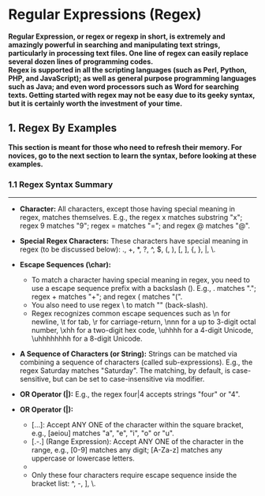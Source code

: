 # Regular Expressions (Regex)

**Regular Expression, or regex or regexp in short, is extremely and amazingly powerful in searching and manipulating text strings, particularly in processing text files. One line of regex can easily replace several dozen lines of programming codes.**<br />
**Regex is supported in all the scripting languages (such as Perl, Python, PHP, and JavaScript); as well as general purpose programming languages such as Java; and even word processors such as Word for searching texts. Getting started with regex may not be easy due to its geeky syntax, but it is certainly worth the investment of your time.**

## 1. Regex By Examples

**This section is meant for those who need to refresh their memory. For novices, go to the next section to learn the syntax, before looking at these examples.**

### 1.1 Regex Syntax Summary

<hr />

- **Character:** All characters, except those having special meaning in regex, matches themselves. E.g., the regex x matches substring "x"; regex 9 matches "9"; regex = matches "="; and regex @ matches "@".

- **Special Regex Characters:** These characters have special meaning in regex (to be discussed below): ., +, \*, ?, ^, $, (, ), [, ], {, }, |, \\.

- **Escape Sequences (\char):**
  - To match a character having special meaning in regex, you need to use a escape sequence prefix with a backslash (\). E.g., \. matches "."; regex \+ matches "+"; and regex \( matches "(".
  - You also need to use regex \\ to match "\" (back-slash).
  - Regex recognizes common escape sequences such as \n for newline, \t for tab, \r for carriage-return, \nnn for a up to 3-digit octal number, \xhh for a two-digit hex code, \uhhhh for a 4-digit Unicode, \uhhhhhhhh for a 8-digit Unicode.
- **A Sequence of Characters (or String):** Strings can be matched via combining a sequence of characters (called sub-expressions). E.g., the regex Saturday matches "Saturday". The matching, by default, is case-sensitive, but can be set to case-insensitive via modifier.

- **OR Operator (|):** E.g., the regex four|4 accepts strings "four" or "4".

- **OR Operator (|):**
  - [...]: Accept ANY ONE of the character within the square bracket, e.g., [aeiou] matches "a", "e", "i", "o" or "u".
  - [.-.] (Range Expression): Accept ANY ONE of the character in the range, e.g., [0-9] matches any digit; [A-Za-z] matches any uppercase or lowercase letters.
  - [^...]: NOT ONE of the character, e.g., [^0-9] matches any non-digit.
  - Only these four characters require escape sequence inside the bracket list: ^, -, ], \\.
